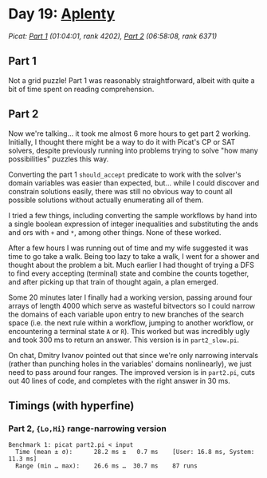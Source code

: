 # Day 19: [Aplenty](https://adventofcode.com/2023/day/19)
*Picat: [Part 1](https://github.com/DestyNova/advent_of_code_2023/blob/main/19/part1.pi) (01:04:01, rank 4202), [Part 2](https://github.com/DestyNova/advent_of_code_2023/blob/main/19/part2.pi) (06:58:08, rank 6371)*

## Part 1

Not a grid puzzle! Part 1 was reasonably straightforward, albeit with quite a bit of time spent on reading comprehension.

## Part 2

Now we're talking... it took me almost 6 more hours to get part 2 working. Initially, I thought there might be a way to do it with Picat's CP or SAT solvers, despite previously running into problems trying to solve "how many possibilities" puzzles this way.

Converting the part 1 `should_accept` predicate to work with the solver's domain variables was easier than expected, but... while I could discover and constrain solutions easily, there was still no obvious way to count all possible solutions without actually enumerating all of them.

I tried a few things, including converting the sample workflows by hand into a single boolean expression of integer inequalities and substituting the ands and ors with `+` and `*`, among other things. None of these worked.

After a few hours I was running out of time and my wife suggested it was time to go take a walk. Being too lazy to take a walk, I went for a shower and thought about the problem a bit. Much earlier I had thought of trying a DFS to find every accepting (terminal) state and combine the counts together, and after picking up that train of thought again, a plan emerged.

Some 20 minutes later I finally had a working version, passing around four arrays of length 4000 which serve as wasteful bitvectors so I could narrow the domains of each variable upon entry to new branches of the search space (i.e. the next rule within a workflow, jumping to another workflow, or encountering a terminal state `A` or `R`). This worked but was incredibly ugly and took 300 ms to return an answer. This version is in `part2_slow.pi`.

On chat, Dmitry Ivanov pointed out that since we're only narrowing intervals (rather than punching holes in the variables' domains nonlinearly), we just need to pass around four ranges. The improved version is in `part2.pi`, cuts out 40 lines of code, and completes with the right answer in 30 ms.

## Timings (with hyperfine)

### Part 2, `{Lo,Hi}` range-narrowing version

```
Benchmark 1: picat part2.pi < input
  Time (mean ± σ):      28.2 ms ±   0.7 ms    [User: 16.8 ms, System: 11.3 ms]
  Range (min … max):    26.6 ms …  30.7 ms    87 runs
```
